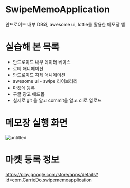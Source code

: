 # SwipeMemoApplication
안드로이드 내부 DB와, awesome ui, lottie를 활용한 메모장 앱

# 실습해 본 목록
- 안드로이드 내부 데이터 베이스
- 로티 애니메이션
- 안드로이드 자체 애니메이션
- awesome ui - swipe 라이브러리
-  마켓에 등록
-  구글 광고 에드몹
- 실제로 git 을 알고 commit을 알고 cli로 업로드 

# 메모장 실행 화면
![untitled](https://user-images.githubusercontent.com/48639426/91308240-f4e0f080-e7e9-11ea-9a6e-4c376bf26aca.gif)


# 마켓 등록 정보
https://play.google.com/store/apps/details?id=com.CarrieDo.swipememoapplication
